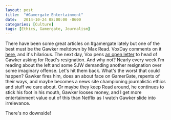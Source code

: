 ```yaml
---
layout: post
title:  "#Gamergate Entertainment"
date:   2014-10-24 08:00:00 -0600
categories: [Culture]
tags: [Ethics, Gamergate, Journalism]
---
```


There have been some great articles on #gamergate lately but one of the best must be the Gawker meltdown by Max Read. VoxDay comments on it [here](http://voxday.blogspot.com/2014/10/dishonest-pinkshirt-doubles-down.html), and it's hilarious. The next day, Vox pens [an open letter](http://voxday.blogspot.com/2014/10/gamergate-open-letter.html) to head of Gawker asking for Read's resignation. And why not? Nearly every week I'm reading about the left and some SJW demanding another resignation over some imaginary offense. Let's hit them back. What's the worst that could happen? Gawker fires him, does an about face on GamerGate, repents of their ways, and maybe becomes a news site championing journalistic ethics and stuff we care about. Or maybe they keep Read around, he continues to stick his foot in his mouth, Gawker looses money, and I get more entertainment value out of this than Netflix as I watch Gawker slide into irrelevance.

There's no downside!
